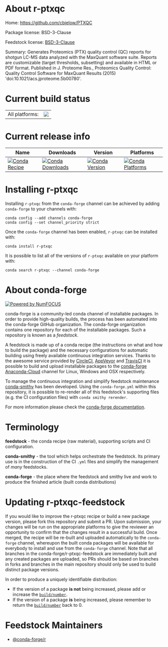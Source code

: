About r-ptxqc
=============

Home: https://github.com/cbielow/PTXQC

Package license: BSD-3-Clause

Feedstock license: [BSD-3-Clause](https://github.com/conda-forge/r-ptxqc-feedstock/blob/master/LICENSE.txt)

Summary: Generates Proteomics (PTX) quality control (QC) reports for shotgun LC-MS data analyzed with the  MaxQuant software suite. Reports are customizable (target thresholds, subsetting) and available in HTML or PDF format. Published in J. Proteome Res., Proteomics Quality Control: Quality Control Software for MaxQuant Results (2015) 'doi:10.1021/acs.jproteome.5b00780'.

Current build status
====================


<table><tr><td>All platforms:</td>
    <td>
      <a href="https://dev.azure.com/conda-forge/feedstock-builds/_build/latest?definitionId=7050&branchName=master">
        <img src="https://dev.azure.com/conda-forge/feedstock-builds/_apis/build/status/r-ptxqc-feedstock?branchName=master">
      </a>
    </td>
  </tr>
</table>

Current release info
====================

| Name | Downloads | Version | Platforms |
| --- | --- | --- | --- |
| [![Conda Recipe](https://img.shields.io/badge/recipe-r--ptxqc-green.svg)](https://anaconda.org/conda-forge/r-ptxqc) | [![Conda Downloads](https://img.shields.io/conda/dn/conda-forge/r-ptxqc.svg)](https://anaconda.org/conda-forge/r-ptxqc) | [![Conda Version](https://img.shields.io/conda/vn/conda-forge/r-ptxqc.svg)](https://anaconda.org/conda-forge/r-ptxqc) | [![Conda Platforms](https://img.shields.io/conda/pn/conda-forge/r-ptxqc.svg)](https://anaconda.org/conda-forge/r-ptxqc) |

Installing r-ptxqc
==================

Installing `r-ptxqc` from the `conda-forge` channel can be achieved by adding `conda-forge` to your channels with:

```
conda config --add channels conda-forge
conda config --set channel_priority strict
```

Once the `conda-forge` channel has been enabled, `r-ptxqc` can be installed with:

```
conda install r-ptxqc
```

It is possible to list all of the versions of `r-ptxqc` available on your platform with:

```
conda search r-ptxqc --channel conda-forge
```


About conda-forge
=================

[![Powered by
NumFOCUS](https://img.shields.io/badge/powered%20by-NumFOCUS-orange.svg?style=flat&colorA=E1523D&colorB=007D8A)](https://numfocus.org)

conda-forge is a community-led conda channel of installable packages.
In order to provide high-quality builds, the process has been automated into the
conda-forge GitHub organization. The conda-forge organization contains one repository
for each of the installable packages. Such a repository is known as a *feedstock*.

A feedstock is made up of a conda recipe (the instructions on what and how to build
the package) and the necessary configurations for automatic building using freely
available continuous integration services. Thanks to the awesome service provided by
[CircleCI](https://circleci.com/), [AppVeyor](https://www.appveyor.com/)
and [TravisCI](https://travis-ci.com/) it is possible to build and upload installable
packages to the [conda-forge](https://anaconda.org/conda-forge)
[Anaconda-Cloud](https://anaconda.org/) channel for Linux, Windows and OSX respectively.

To manage the continuous integration and simplify feedstock maintenance
[conda-smithy](https://github.com/conda-forge/conda-smithy) has been developed.
Using the ``conda-forge.yml`` within this repository, it is possible to re-render all of
this feedstock's supporting files (e.g. the CI configuration files) with ``conda smithy rerender``.

For more information please check the [conda-forge documentation](https://conda-forge.org/docs/).

Terminology
===========

**feedstock** - the conda recipe (raw material), supporting scripts and CI configuration.

**conda-smithy** - the tool which helps orchestrate the feedstock.
                   Its primary use is in the construction of the CI ``.yml`` files
                   and simplify the management of *many* feedstocks.

**conda-forge** - the place where the feedstock and smithy live and work to
                  produce the finished article (built conda distributions)


Updating r-ptxqc-feedstock
==========================

If you would like to improve the r-ptxqc recipe or build a new
package version, please fork this repository and submit a PR. Upon submission,
your changes will be run on the appropriate platforms to give the reviewer an
opportunity to confirm that the changes result in a successful build. Once
merged, the recipe will be re-built and uploaded automatically to the
`conda-forge` channel, whereupon the built conda packages will be available for
everybody to install and use from the `conda-forge` channel.
Note that all branches in the conda-forge/r-ptxqc-feedstock are
immediately built and any created packages are uploaded, so PRs should be based
on branches in forks and branches in the main repository should only be used to
build distinct package versions.

In order to produce a uniquely identifiable distribution:
 * If the version of a package **is not** being increased, please add or increase
   the [``build/number``](https://docs.conda.io/projects/conda-build/en/latest/resources/define-metadata.html#build-number-and-string).
 * If the version of a package **is** being increased, please remember to return
   the [``build/number``](https://docs.conda.io/projects/conda-build/en/latest/resources/define-metadata.html#build-number-and-string)
   back to 0.

Feedstock Maintainers
=====================

* [@conda-forge/r](https://github.com/conda-forge/r/)

